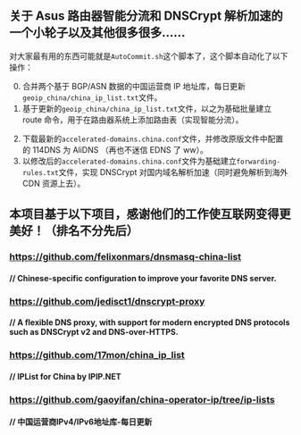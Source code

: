 ## 关于 Asus 路由器智能分流和 DNSCrypt 解析加速的一个小轮子以及其他很多很多……  

对大家最有用的东西可能就是`AutoCommit.sh`这个脚本了，这个脚本自动化了以下操作：  

0. 合并两个基于 BGP/ASN 数据的中国运营商 IP 地址库，每日更新`geoip_china/china_ip_list.txt`文件。
1. 基于更新的`geoip_china/china_ip_list.txt`文件，以之为基础批量建立 route 命令，用于在路由器系统上添加路由表（实现智能分流）。
<!-- 2. 下载最新的`accelerated-domains.china.conf`文件，并修改原版文件中配置的 114DNS 为腾讯 Public+ DNS （个人不喜欢 114DNS，等 AliDNS 也支持 EDNS 了我就换成 223.5.5.5 ） -->
2. 下载最新的`accelerated-domains.china.conf`文件，并修改原版文件中配置的 114DNS 为 AliDNS （再也不迷信 EDNS 了 ww）。
3. 以修改后的`accelerated-domains.china.conf`文件为基础建立`forwarding-rules.txt`文件，实现 DNSCrypt 对国内域名解析加速（同时避免解析到海外 CDN 资源上去）。
  
## 本项目基于以下项目，感谢他们的工作使互联网变得更美好！（排名不分先后）  
### https://github.com/felixonmars/dnsmasq-china-list  
#### // Chinese-specific configuration to improve your favorite DNS server.  
  
### https://github.com/jedisct1/dnscrypt-proxy  
#### // A flexible DNS proxy, with support for modern encrypted DNS protocols such as DNSCrypt v2 and DNS-over-HTTPS.  
  
### https://github.com/17mon/china_ip_list 
#### // IPList for China by IPIP.NET

### https://github.com/gaoyifan/china-operator-ip/tree/ip-lists
#### // 中国运营商IPv4/IPv6地址库-每日更新
